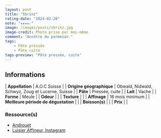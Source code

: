 ```yaml
---
layout: post
title: "Sbrinz"
rating-date: "2024-02-28"
note: "★★★★☆"
image: /images/posts/sbrinz.jpg
image-credit: Photo prise par moi-même
comment: "Ancêtre du parmesan."
tags:
    - Pâte pressée
    - Pâte cuite
tags-preview: "Pâte pressée, cuite"
---
```


## Informations

| **Appellation** | A.O.C Suisse |
| **Origine géographique** | Obwald, Nidwald, Schwyz, Zoug et Lucerne, Suisse |
| **Pâte** | Pressée, cuite |
| **Lait** | Vache |
| **Forme** | Meule |
| **Odeur** |  |
| **Texture** |  |
| **Affinage** | 16 mois minimum |
| **Meilleure période de dégustation** |  |
| **Boisson(s)** |  |
| **Prix** |  |

### Ressource(s)
* [Androuet](https://androuet.com/Sbrinz-373.html)
* [Luisier Affineur, Instagram](https://www.instagram.com/reel/C8m2bnEsI91/?igsh=MTBvbWo2dzFndDE3dQ==)